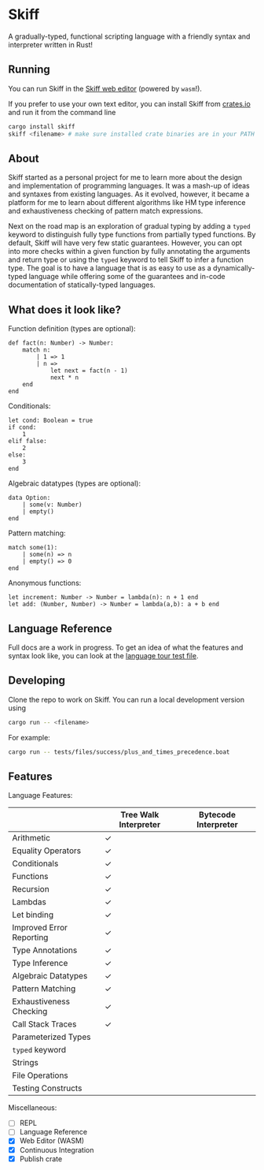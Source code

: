 # Skiff

A gradually-typed, functional scripting language with a friendly syntax and interpreter written in Rust!

## Running

You can run Skiff in the [Skiff web editor](https://skiff.paulbiberstein.me/) (powered by `wasm`!).

If you prefer to use your own text editor, you can install Skiff from [crates.io](https://crates.io/) and run it from the command line

```bash
cargo install skiff
skiff <filename> # make sure installed crate binaries are in your PATH
```

## About

Skiff started as a personal project for me to learn more about the design and implementation of programming languages. It was a mash-up of ideas and syntaxes from existing languages. As it evolved, however, it became a platform for me to learn about different algorithms like HM type inference and exhaustiveness checking of pattern match expressions.

Next on the road map is an exploration of gradual typing by adding a `typed` keyword to distinguish fully type functions from partially typed functions. By default, Skiff will have very few static guarantees. However, you can opt into more checks within a given function by fully annotating the arguments and return type or using the `typed` keyword to tell Skiff to infer a function type. The goal is to have a language that is as easy to use as a dynamically-typed language while offering some of the guarantees and in-code documentation of statically-typed languages.

## What does it look like?

Function definition (types are optional):

```
def fact(n: Number) -> Number:
    match n:
        | 1 => 1
        | n =>
            let next = fact(n - 1)
            next * n
    end
end
```

Conditionals:

```
let cond: Boolean = true
if cond:
    1
elif false:
    2
else:
    3
end
```

Algebraic datatypes (types are optional):

```
data Option:
    | some(v: Number)
    | empty()
end
```

Pattern matching:

```
match some(1):
    | some(n) => n
    | empty() => 0
end
```

Anonymous functions:

```
let increment: Number -> Number = lambda(n): n + 1 end
let add: (Number, Number) -> Number = lambda(a,b): a + b end
```

## Language Reference

Full docs are a work in progress. To get an idea of what the features and syntax look like, you can look at the [language tour test file](https://github.com/P-bibs/skiff/blob/master/tests/files/success/language_tour.boat).

## Developing

Clone the repo to work on Skiff. You can run a local development version using

```bash
cargo run -- <filename>
```

For example:

```bash
cargo run -- tests/files/success/plus_and_times_precedence.boat
```

## Features

Language Features:

|                          | Tree Walk Interpreter | Bytecode Interpreter |
| ------------------------ | --------------------- | -------------------- |
| Arithmetic               | &check;               |                      |
| Equality Operators       | &check;               |                      |
| Conditionals             | &check;               |                      |
| Functions                | &check;               |                      |
| Recursion                | &check;               |                      |
| Lambdas                  | &check;               |                      |
| Let binding              | &check;               |                      |
| Improved Error Reporting | &check;               |                      |
| Type Annotations         | &check;               |                      |
| Type Inference           | &check;               |                      |
| Algebraic Datatypes      | &check;               |                      |
| Pattern Matching         | &check;               |                      |
| Exhaustiveness Checking  | &check;               |                      |
| Call Stack Traces        | &check;               |                      |
| Parameterized Types      |                       |                      |
| `typed` keyword          |                       |                      |
| Strings                  |                       |                      |
| File Operations          |                       |                      |
| Testing Constructs       |                       |                      |

Miscellaneous:

- [ ] REPL
- [ ] Language Reference
- [x] Web Editor (WASM)
- [x] Continuous Integration
- [x] Publish crate
